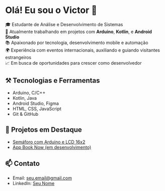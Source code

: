 # Olá! Eu sou o Victor 👋

🎓 Estudante de Análise e Desenvolvimento de Sistemas  
🔧 Atualmente trabalhando em projetos com **Arduino**, **Kotlin**, e **Android Studio**  
📚 Apaixonado por tecnologia, desenvolvimento mobile e automação  
🌍 Experiência com eventos internacionais, auxiliando e guiando visitantes estrangeiros  
📈 Em busca de oportunidades para crescer como desenvolvedor

## ⚒️ Tecnologias e Ferramentas
- Arduino, C/C++
- Kotlin, Java
- Android Studio, Figma
- HTML, CSS, JavaScript
- Git & GitHub

## 📌 Projetos em Destaque
- [Semáforo com Arduino e LCD 16x2](https://github.com/seuusuario/projeto-semaforo)
- [App Book Now (em desenvolvimento)](https://github.com/seuusuario/book-now)

## 📫 Contato
- Email: seu.email@gmail.com
- LinkedIn: [Seu Nome](https://linkedin.com/in/seunome)
